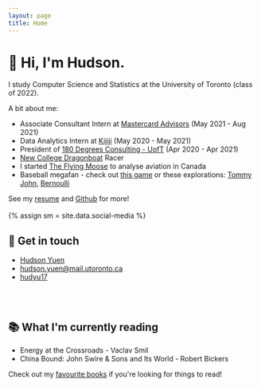 ```yaml
---
layout: page
title: Home
---
```

<h1>
👋 Hi, I'm Hudson. 
</h1>

I study Computer Science and Statistics at the University of Toronto (class of 2022). 

A bit about me:

* Associate Consultant Intern at <a href="https://www.mastercardservices.com/en/solutions/mastercard-advisors" target="_blank">Mastercard Advisors</a> (May 2021 - Aug 2021)
* Data Analytics Intern at <a href="https://www.kijiji.ca" target="_blank">Kijiji</a> (May 2020 - May 2021)
* President of <a href="https://180dc.org/branch/uoft/" target="_blank">180 Degrees Consulting - UofT</a> (Apr 2020 - Apr 2021)
* <a href="https://newdragons.ca/" target="_blank">New College Dragonboat</a>  Racer 
* I started <a href="https://theflyingmoose.net" target="_blank">The Flying Moose</a> to analyse aviation in Canada
* Baseball megafan - check out <a href="{{ site.url }}/projects/mlbwhohasmore">this game</a> or these explorations: <a href="https://towardsdatascience.com/does-throwing-hard-give-you-tommy-john-cbab2f153e0b?sk=1673fbdde26d15421ef524c530be1a18" target="_blank">Tommy John</a>, <a href="https://medium.com/@hudson.yuen/the-bernoulli-and-baseball-30fce522de20" target="_blank">Bernoulli</a>

<!-- I use <strong> Python, R, Java, </strong> and <strong> SQL</strong>. 

My coursework covers <strong> probability theory, statistical inference, </strong> and various <strong> regression + classification methods, </strong> amongst other topics. -->

See my <a href="https://1drv.ms/b/s!ArTbEqKYEwN0s8FwOpQ1xxBFZgQtjA" target="_blank">resume</a> and <a href="http://github.com/hudyu17" target="_blank">Github</a> for more!
<br>
<br>
{% assign sm = site.data.social-media %}

## 📱 Get in touch
<!-- I love meeting new people:  -->
* <i class="fa fa-linkedin-square"></i> <a href="https://www.linkedin.com/in/hudsonyuen/" target="_blank">Hudson Yuen</a>
* <i class="fa fa-envelope-square"></i> [hudson.yuen@mail.utoronto.ca](mailto:hudson.yuen@mail.utoronto.ca)
* <i class="fa fa-github-square"></i> <a href="http://github.com/hudyu17" target="_blank">hudyu17</a>
<!-- * <i class="fa fa-phone-square"></i> Phone: 416-697-6152 -->
<br>
<br>

## 📚 What I'm currently reading
<!-- (Much easier to communicate my interests like this) -->
* Energy at the Crossroads - Vaclav Smil
* China Bound: John Swire & Sons and Its World - Robert Bickers

Check out my <a href="{{ site.url }}/book_list">favourite books</a> if you're looking for things to read!
